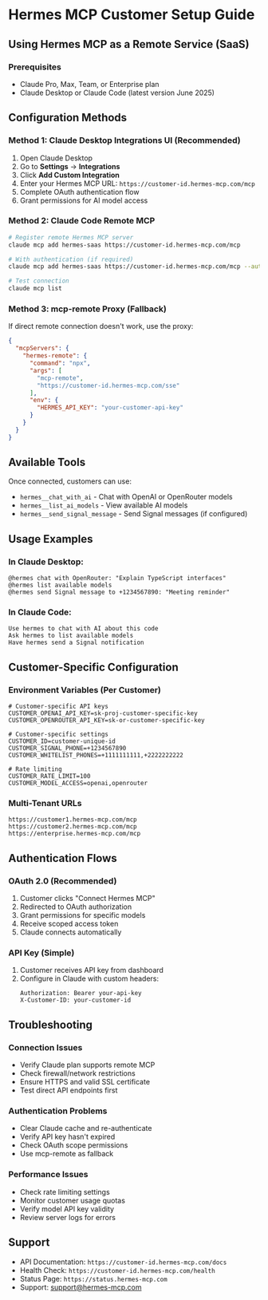 # Hermes MCP Customer Setup Guide

## Using Hermes MCP as a Remote Service (SaaS)

### Prerequisites
- Claude Pro, Max, Team, or Enterprise plan
- Claude Desktop or Claude Code (latest version June 2025)

## Configuration Methods

### Method 1: Claude Desktop Integrations UI (Recommended)

1. Open Claude Desktop
2. Go to **Settings** → **Integrations**
3. Click **Add Custom Integration**
4. Enter your Hermes MCP URL: `https://customer-id.hermes-mcp.com/mcp`
5. Complete OAuth authentication flow
6. Grant permissions for AI model access

### Method 2: Claude Code Remote MCP

```bash
# Register remote Hermes MCP server
claude mcp add hermes-saas https://customer-id.hermes-mcp.com/mcp

# With authentication (if required)
claude mcp add hermes-saas https://customer-id.hermes-mcp.com/mcp --auth oauth

# Test connection
claude mcp list
```

### Method 3: mcp-remote Proxy (Fallback)

If direct remote connection doesn't work, use the proxy:

```json
{
  "mcpServers": {
    "hermes-remote": {
      "command": "npx",
      "args": [
        "mcp-remote", 
        "https://customer-id.hermes-mcp.com/sse"
      ],
      "env": {
        "HERMES_API_KEY": "your-customer-api-key"
      }
    }
  }
}
```

## Available Tools

Once connected, customers can use:

- `hermes__chat_with_ai` - Chat with OpenAI or OpenRouter models
- `hermes__list_ai_models` - View available AI models
- `hermes__send_signal_message` - Send Signal messages (if configured)

## Usage Examples

### In Claude Desktop:
```
@hermes chat with OpenRouter: "Explain TypeScript interfaces"
@hermes list available models
@hermes send Signal message to +1234567890: "Meeting reminder"
```

### In Claude Code:
```
Use hermes to chat with AI about this code
Ask hermes to list available models
Have hermes send a Signal notification
```

## Customer-Specific Configuration

### Environment Variables (Per Customer)
```env
# Customer-specific API keys
CUSTOMER_OPENAI_API_KEY=sk-proj-customer-specific-key
CUSTOMER_OPENROUTER_API_KEY=sk-or-customer-specific-key

# Customer-specific settings
CUSTOMER_ID=customer-unique-id
CUSTOMER_SIGNAL_PHONE=+1234567890
CUSTOMER_WHITELIST_PHONES=+1111111111,+2222222222

# Rate limiting
CUSTOMER_RATE_LIMIT=100
CUSTOMER_MODEL_ACCESS=openai,openrouter
```

### Multi-Tenant URLs
```
https://customer1.hermes-mcp.com/mcp
https://customer2.hermes-mcp.com/mcp
https://enterprise.hermes-mcp.com/mcp
```

## Authentication Flows

### OAuth 2.0 (Recommended)
1. Customer clicks "Connect Hermes MCP"
2. Redirected to OAuth authorization
3. Grant permissions for specific models
4. Receive scoped access token
5. Claude connects automatically

### API Key (Simple)
1. Customer receives API key from dashboard
2. Configure in Claude with custom headers:
   ```
   Authorization: Bearer your-api-key
   X-Customer-ID: your-customer-id
   ```

## Troubleshooting

### Connection Issues
- Verify Claude plan supports remote MCP
- Check firewall/network restrictions
- Ensure HTTPS and valid SSL certificate
- Test direct API endpoints first

### Authentication Problems
- Clear Claude cache and re-authenticate
- Verify API key hasn't expired
- Check OAuth scope permissions
- Use mcp-remote as fallback

### Performance Issues
- Check rate limiting settings
- Monitor customer usage quotas
- Verify model API key validity
- Review server logs for errors

## Support

- API Documentation: `https://customer-id.hermes-mcp.com/docs`
- Health Check: `https://customer-id.hermes-mcp.com/health`
- Status Page: `https://status.hermes-mcp.com`
- Support: support@hermes-mcp.com